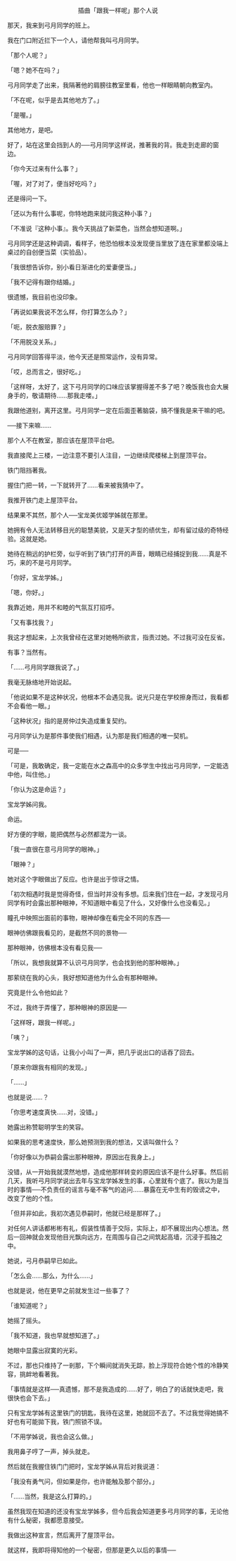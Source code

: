 <p align="center">插曲「跟我一样呢」那个人说</p>

那天，我来到弓月同学的班上。

我在门口附近拦下一个人，请他帮我叫弓月同学。

「那个人呢？」

「嗯？她不在吗？」

弓月同学走了出来，我隔著他的肩膀往教室里看，他也一样眼睛朝向教室内。

「不在呢，似乎是去其他地方了。」

「是喔。」

其他地方，是吧。

好了，站在这里会挡到人的──弓月同学这样说，推著我的背。我走到走廊的窗边。

「你今天过来有什么事？」

「喔，对了对了，便当好吃吗？」

还是得问一下。

「还以为有什么事呢，你特地跑来就问我这种小事？」

「不准说『这种小事』。我今天挑战了新菜色，当然会想知道啊。」

弓月同学还是这种调调，看样子，他恐怕根本没发现便当里放了连在家里都没端上桌过的自创便当菜（实验品）。

「我很想告诉你，别小看日渐进化的爱妻便当。」

「我不记得有跟你结婚。」

很遗憾，我目前也没印象。

「再说如果我说不怎么样，你打算怎么办？」

「呃，脱衣服赔罪？」

「不用脱没关系。」

弓月同学回答得平淡，他今天还是照常运作，没有异常。

「哎，总而言之，很好吃。」

「这样呀，太好了，这下弓月同学的口味应该掌握得差不多了吧？晚饭我也会大展身手的，敬请期待……那我走喽。」

我跟他道别，离开这里。弓月同学一定在后面歪著脑袋，搞不懂我是来干嘛的吧。

──接下来嘛……

那个人不在教室，那应该在屋顶平台吧。

我直接爬上三楼，一边注意不要引人注目，一边继续爬楼梯上到屋顶平台。

铁门阻挡著我。

握住门把一转，一下就转开了……看来被我猜中了。

我推开铁门走上屋顶平台。

结果果不其然，那个人──宝龙美优姬学姊就在那里。

她拥有令人无法转移目光的聪慧美貌，又是天才型的绩优生，却有留过级的奇特经验。这就是她。

她待在稍远的护栏旁，似乎听到了铁门打开的声音，眼睛已经捕捉到我……真是不巧，来的不是弓月同学。

「你好，宝龙学姊。」

「嗯，你好。」

我靠近她，用并不和睦的气氛互打招呼。

「又有事找我？」

我这才想起来，上次我曾经在这里对她畅所欲言，指责过她。不过我可没在反省。

有事？当然有。

「……弓月同学跟我说了。」

我毫无脉络地开始说起。

「他说如果不是这种状况，他根本不会遇见我。说光只是在学校擦身而过，我看都不会看他一眼。」

「这种状况」指的是房仲过失造成重复契约。

弓月同学认为是那件事使我们相遇，认为那是我们相遇的唯一契机。

可是──

「可是，我敢确定，我一定能在水之森高中的众多学生中找出弓月同学，一定能选中他，叫住他。」

「你认为这是命运？」

宝龙学姊问我。

命运。

好方便的字眼，能把偶然与必然都混为一谈。

「我一直很在意弓月同学的眼神。」

「眼神？」

她对这个字眼做出了反应。也许是出于惊讶之情。

「初次相遇时我是觉得奇怪，但当时并没有多想。后来我们住在一起，才发现弓月同学有时会露出那种眼神，不知道眼中看见了什么，又好像什么也没看见。」

瞳孔中映照出面前的事物，眼神却像在看完全不同的东西──

眼神彷佛跟我看见的，是截然不同的景物──

那种眼神，彷佛根本没有看见我──

「所以，我想我就算不认识弓月同学，也会找到他的那种眼神。」

那萦绕在我的心头，我好想知道他为什么会有那种眼神。

究竟是什么令他如此？

不过，我终于弄懂了，那种眼神的原因是──

「这样呀，跟我一样呢。」

「咦？」

宝龙学姊的这句话，让我小小叫了一声，把几乎说出口的话吞了回去。

「原来你跟我有相同的发现。」

「……」

也就是说……？

「你思考速度真快……对，没错。」

她露出称赞聪明学生的笑容。

如果我的思考速度快，那么她预测到我的想法，又该叫做什么？

「你好像以为恭嗣会露出那种眼神，原因出在我身上。」

没错，从一开始我就漠然地想，造成他那样转变的原因应该不是什么好事。然后前几天，我听弓月同学说出去年与宝龙学姊发生的事，心里就有个底了。我以为是当时的事情──不负责任的谣言与毫不客气的追问……暴露在无中生有的毁谤之中，改变了他的个性。

「但并非如此，我初次遇见恭嗣时，他就已经是那样了。」

对任何人讲话都彬彬有礼，假装性情善于交际，实际上，却不展现出内心想法。然后一回神就会发现他目光飘向远方，在周围与自己之间筑起高墙，沉浸于孤独之中。

她说，弓月恭嗣早已如此。

「怎么会……那么，为什么……」

也就是说，他在更早之前就发生过一些事了？

「谁知道呢？」

她摇了摇头。

「我不知道，我也早就想知道了。」

她眼中显露出寂寞的光彩。

不过，那也只维持了一剎那，下个瞬间就消失无踪，脸上浮现符合她个性的冷静笑容，挑衅地看著我。

「事情就是这样──真遗憾，那不是我造成的……好了，明白了的话就快走吧，我很快也会下去。」

只有宝龙学姊有这里铁门的钥匙，我待在这里，她就回不去了。不过我觉得她搞不好也有可能拋下我，铁门照锁不误。

「不用学姊说，我也会这么做。」

我用鼻子哼了一声，掉头就走。

然后就在我握住铁门门把时，宝龙学姊从背后对我说道：

「我没有勇气问，但如果是你，也许能触及那个部分。」

「……当然，我是这么打算的。」

虽然我现在知道的还没有宝龙学姊多，但今后我会知道更多弓月同学的事，无论他有什么秘密，我都愿意接受。

我做出这种宣言，然后离开了屋顶平台。

就这样，我即将得知他的一个秘密，但那是更久以后的事情──

